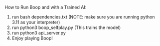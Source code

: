 How to Run Boop and with a Trained AI:
1. run bash dependencies.txt (NOTE: make sure you are running python 3.11 as your interpreter)
2. run python3 boop_selfplay.py (This trains the model)
3. run python3 api_server.py
4. Enjoy playing Boop!
